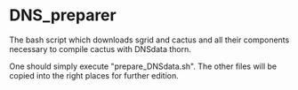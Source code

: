 # DNS_preparer
The bash script which downloads sgrid and cactus and all their components necessary to compile cactus with DNSdata thorn.

One should simply execute "prepare_DNSdata.sh". The other files will be copied into the right places for further edition.
